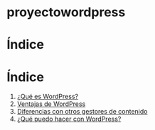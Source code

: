 # proyectowordpress

# Índice
# Índice

1. [¿Qué es WordPress?](documentos/que-es-wordpress.md)
2. [Ventajas de WordPress](documentos/ventajas-de-wordpress.md)
3. [Diferencias con otros gestores de contenido](documentos/diferencias-con-otros-gestores-de-contenido.md)
4. [¿Qué puedo hacer con WordPress?](documentos/qué-puedo-hacer-con-wordpress.md)

